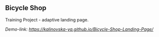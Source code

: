## Bicycle Shop

Training Project - adaptive landing page.

*Demo-link: https://kalinovska-ya.github.io/Bicycle-Shop-Landing-Page/*
